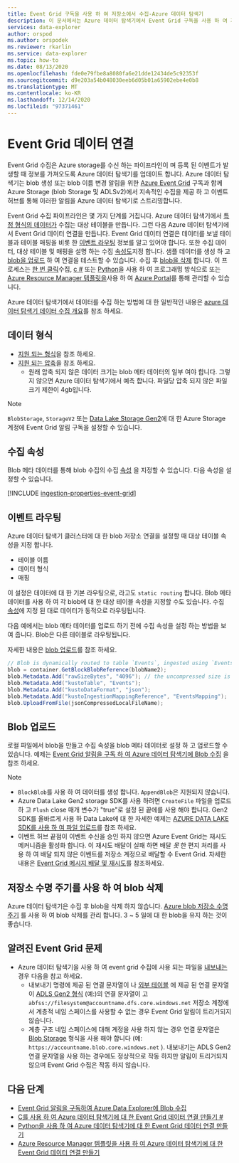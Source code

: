 ```yaml
---
title: Event Grid 구독을 사용 하 여 저장소에서 수집-Azure 데이터 탐색기
description: 이 문서에서는 Azure 데이터 탐색기에서 Event Grid 구독을 사용 하 여 저장소에서 수집 하는 방법을 설명 합니다.
services: data-explorer
author: orspod
ms.author: orspodek
ms.reviewer: rkarlin
ms.service: data-explorer
ms.topic: how-to
ms.date: 08/13/2020
ms.openlocfilehash: fde0e79fbe8a8080fa6e21dde12434de5c92353f
ms.sourcegitcommit: d9e203a54b048030eeb6d05b01a65902ebe4e0b8
ms.translationtype: MT
ms.contentlocale: ko-KR
ms.lasthandoff: 12/14/2020
ms.locfileid: "97371461"
---
```

# <a name="event-grid-data-connection"></a>Event Grid 데이터 연결

Event Grid 수집은 Azure storage를 수신 하는 파이프라인이 며 등록 된 이벤트가 발생할 때 정보를 가져오도록 Azure 데이터 탐색기를 업데이트 합니다. Azure 데이터 탐색기는 blob 생성 또는 blob 이름 변경 알림을 위한 [Azure Event Grid](/azure/event-grid/overview) 구독과 함께 Azure Storage (blob Storage 및 ADLSv2)에서 지속적인 수집을 제공 하 고 이벤트 허브를 통해 이러한 알림을 Azure 데이터 탐색기로 스트리밍합니다.

Event Grid 수집 파이프라인은 몇 가지 단계를 거칩니다. Azure 데이터 탐색기에서 [특정 형식의 데이터가](#data-format) 수집는 대상 테이블을 만듭니다. 그런 다음 Azure 데이터 탐색기에서 Event Grid 데이터 연결을 만듭니다. Event Grid 데이터 연결은 데이터를 보낼 테이블과 테이블 매핑을 비롯 한 [이벤트 라우팅](#events-routing) 정보를 알고 있어야 합니다. 또한 수집 데이터, 대상 테이블 및 매핑을 설명 하는 수집 [속성도](#ingestion-properties)지정 합니다. 샘플 데이터를 생성 하 고 [blob을 업로드](#upload-blobs) 하 여 연결을 테스트할 수 있습니다. 수집 후 [blob을 삭제](#delete-blobs-using-storage-lifecycle) 합니다. 이 프로세스는 [한 번 클릭](one-click-ingestion-new-table.md)수집, [c #](data-connection-event-grid-csharp.md) 또는 [Python](data-connection-event-grid-python.md)을 사용 하 여 프로그래밍 방식으로 또는 [Azure Resource Manager 템플릿을](data-connection-event-grid-resource-manager.md)사용 하 여 [Azure Portal](ingest-data-event-grid.md)를 통해 관리할 수 있습니다. 

Azure 데이터 탐색기에서 데이터를 수집 하는 방법에 대 한 일반적인 내용은 [azure 데이터 탐색기 데이터 수집 개요](ingest-data-overview.md)를 참조 하세요.

## <a name="data-format"></a>데이터 형식

* [지원 되는 형식](ingestion-supported-formats.md)을 참조 하세요.
* [지원 되는 압축](ingestion-supported-formats.md#supported-data-compression-formats)을 참조 하세요.
    * 원래 압축 되지 않은 데이터 크기는 blob 메타 데이터의 일부 여야 합니다. 그렇지 않으면 Azure 데이터 탐색기에서 예측 합니다. 파일당 압축 되지 않은 파일 크기 제한이 4gb입니다.

> [!NOTE]
> `BlobStorage`, `StorageV2` 또는 [Data Lake Storage Gen2](/azure/storage/blobs/data-lake-storage-introduction)에 대 한 Azure Storage 계정에 Event Grid 알림 구독을 설정할 수 있습니다.

## <a name="ingestion-properties"></a>수집 속성

Blob 메타 데이터를 통해 blob 수집의 수집 [속성](ingestion-properties.md) 을 지정할 수 있습니다.
다음 속성을 설정할 수 있습니다.

[!INCLUDE [ingestion-properties-event-grid](includes/ingestion-properties-event-grid.md)]

## <a name="events-routing"></a>이벤트 라우팅

Azure 데이터 탐색기 클러스터에 대 한 blob 저장소 연결을 설정할 때 대상 테이블 속성을 지정 합니다.
* 테이블 이름
* 데이터 형식
* 매핑

이 설정은 데이터에 대 한 기본 라우팅으로, 라고도 `static routing` 합니다.
Blob 메타 데이터를 사용 하 여 각 blob에 대 한 대상 테이블 속성을 지정할 수도 있습니다. 수집 [속성](#ingestion-properties)에 지정 된 대로 데이터가 동적으로 라우팅됩니다.

다음 예에서는 blob 메타 데이터를 업로드 하기 전에 수집 속성을 설정 하는 방법을 보여 줍니다. Blob은 다른 테이블로 라우팅됩니다.

자세한 내용은 [blob 업로드](#upload-blobs)를 참조 하세요.

```csharp
// Blob is dynamically routed to table `Events`, ingested using `EventsMapping` data mapping
blob = container.GetBlockBlobReference(blobName2);
blob.Metadata.Add("rawSizeBytes", "4096‬"); // the uncompressed size is 4096 bytes
blob.Metadata.Add("kustoTable", "Events");
blob.Metadata.Add("kustoDataFormat", "json");
blob.Metadata.Add("kustoIngestionMappingReference", "EventsMapping");
blob.UploadFromFile(jsonCompressedLocalFileName);
```

## <a name="upload-blobs"></a>Blob 업로드

로컬 파일에서 blob을 만들고 수집 속성을 blob 메타 데이터로 설정 하 고 업로드할 수 있습니다. 예제는 [Event Grid 알림을 구독 하 여 Azure 데이터 탐색기에 Blob 수집](ingest-data-event-grid.md#generate-sample-data) 을 참조 하세요.

> [!NOTE]
> * `BlockBlob`를 사용 하 여 데이터를 생성 합니다. `AppendBlob`은 지원되지 않습니다.
> * Azure Data Lake Gen2 storage SDK를 사용 하려면 `CreateFile` 파일을 업로드 하 고 `Flush` close 매개 변수가 "true"로 설정 된 끝에를 사용 해야 합니다.
> Gen2 SDK를 올바르게 사용 하 Data Lake에 대 한 자세한 예제는 [AZURE DATA LAKE SDK를 사용 하 여 파일 업로드](data-connection-event-grid-csharp.md#upload-file-using-azure-data-lake-sdk)를 참조 하세요.
> * 이벤트 허브 끝점이 이벤트 수신을 승인 하지 않으면 Azure Event Grid는 재시도 메커니즘을 활성화 합니다. 이 재시도 배달이 실패 하면 배달 *못* 한 편지 처리를 사용 하 여 배달 되지 않은 이벤트를 저장소 계정으로 배달할 수 Event Grid. 자세한 내용은 [Event Grid 메시지 배달 및 재시도](/azure/event-grid/delivery-and-retry#retry-schedule-and-duration)를 참조하세요.

## <a name="delete-blobs-using-storage-lifecycle"></a>저장소 수명 주기를 사용 하 여 blob 삭제

Azure 데이터 탐색기은 수집 후 blob을 삭제 하지 않습니다. [Azure blob 저장소 수명 주기](/azure/storage/blobs/storage-lifecycle-management-concepts?tabs=azure-portal) 를 사용 하 여 blob 삭제를 관리 합니다. 3 ~ 5 일에 대 한 blob을 유지 하는 것이 좋습니다.

## <a name="known-event-grid-issues"></a>알려진 Event Grid 문제

* Azure 데이터 탐색기을 사용 하 여 event grid 수집에 사용 되는 파일을 [내보내는](kusto/management/data-export/export-data-to-storage.md) 경우 다음을 참고 하세요. 
    * 내보내기 명령에 제공 된 연결 문자열이 나 [외부 테이블](kusto/management/data-export/export-data-to-an-external-table.md) 에 제공 된 연결 문자열이 [ADLS Gen2 형식](kusto/api/connection-strings/storage.md#azure-data-lake-store) (예:)의 연결 문자열이 고 `abfss://filesystem@accountname.dfs.core.windows.net` 저장소 계정에서 계층적 네임 스페이스를 사용할 수 없는 경우 Event Grid 알림이 트리거되지 않습니다.
    * 계층 구조 네임 스페이스에 대해 계정을 사용 하지 않는 경우 연결 문자열은 [Blob Storage](kusto/api/connection-strings/storage.md#azure-storage-blob) 형식을 사용 해야 합니다 (예: `https://accountname.blob.core.windows.net` ). 내보내기는 ADLS Gen2 연결 문자열을 사용 하는 경우에도 정상적으로 작동 하지만 알림이 트리거되지 않으며 Event Grid 수집은 작동 하지 않습니다.

## <a name="next-steps"></a>다음 단계

* [Event Grid 알림을 구독하여 Azure Data Explorer에 Blob 수집](ingest-data-event-grid.md)
* [C를 사용 하 여 Azure 데이터 탐색기에 대 한 Event Grid 데이터 연결 만들기 #](data-connection-event-grid-csharp.md)
* [Python을 사용 하 여 Azure 데이터 탐색기에 대 한 Event Grid 데이터 연결 만들기](data-connection-event-grid-python.md)
* [Azure Resource Manager 템플릿을 사용 하 여 Azure 데이터 탐색기에 대 한 Event Grid 데이터 연결 만들기](data-connection-event-grid-resource-manager.md)
